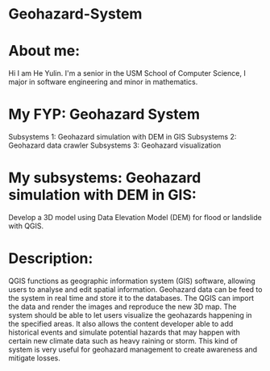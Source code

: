 # Geohazard-System
# About me:
Hi I am He Yulin. I'm a senior in the USM School of Computer Science, I major in software engineering and minor in mathematics.
# My FYP: Geohazard System
Subsystems 1: Geohazard simulation with DEM in GIS
Subsystems 2: Geohazard data crawler
Subsystems 3: Geohazard visualization
# My subsystems: Geohazard simulation with DEM in GIS:
Develop a 3D model using Data Elevation Model (DEM) for flood or landslide with QGIS.
# Description:
QGIS functions as geographic information system (GIS) software, allowing users to analyse and edit spatial information. Geohazard data can be feed to the system in real time and store it to the databases. The QGIS can import the data and render the images and reproduce the new 3D map. The system should be able to let users visualize the geohazards happening in the specified areas. It also allows the content developer able to add historical events and simulate potential hazards that may happen with certain new climate data such as heavy raining or storm. This kind of system is very useful for geohazard management to create awareness and mitigate losses.
